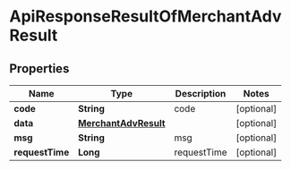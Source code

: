 

# ApiResponseResultOfMerchantAdvResult


## Properties

| Name | Type | Description | Notes |
|------------ | ------------- | ------------- | -------------|
|**code** | **String** | code |  [optional] |
|**data** | [**MerchantAdvResult**](MerchantAdvResult.md) |  |  [optional] |
|**msg** | **String** | msg |  [optional] |
|**requestTime** | **Long** | requestTime |  [optional] |



